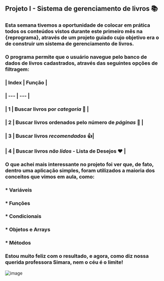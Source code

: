 
## Projeto I - Sistema de gerenciamento de livros :books: ##

### Esta semana tivemos a oportunidade de colocar em prática todos os conteúdos vistos durante este primeiro mês na {reprograma}, através de um projeto guiado cujo objetivo era o de construir um sistema de gerenciamento de livros.

### O programa permite que o usuário navegue pelo banco de dados de livros cadastrados, através das seguintes opções de filtragem:

### | Index | Função |
### | --- | --- |
### | 1 | Buscar livros por *categoria* :bookmark: |
### | 2 | Buscar livros ordenados pelo número de *páginas* :page_facing_up: |
### | 3 | Buscar livros *recomendados* :thumbsup:|
### | 4 | Buscar livros *não lidos* - Lista de Desejos :hearts: |


### O que achei mais interessante no projeto foi ver que, de fato, dentro uma aplicação simples, foram utilizados a maioria dos conceitos que vimos em aula, como:


### * Variáveis
### * Funções
### * Condicionais
### * Objetos e Arrays
### * Métodos

### Estou muito feliz com o resultado, e agora, como diz nossa querida professora Simara, nem o céu é o limite! 

![image](https://media1.giphy.com/media/JEhCPFfqi2Hy8/giphy.gif?cid=ecf05e47ioyho90zwi7eklw08t0qbgyy08h6iu92674ey6y5&rid=giphy.gif&ct=g)